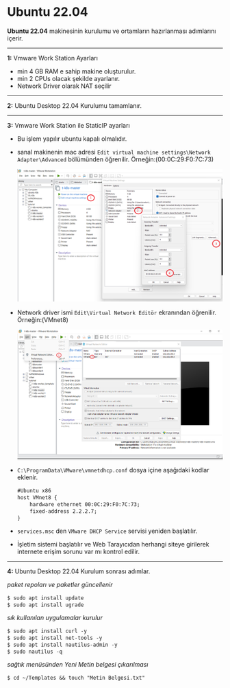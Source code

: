 # Ubuntu 22.04
**Ubuntu 22.04** makinesinin kurulumu ve ortamların hazırlanması adımlarını içerir.

---

**1:** Vmware Work Station Ayarları

- min 4 GB RAM e sahip makine oluşturulur.
- min 2 CPUs olacak şekilde ayarlanır.
- Network Driver olarak NAT seçilir

---

**2:** Ubuntu Desktop 22.04 Kurulumu tamamlanır.

---

**3:** Vmware Work Station ile StaticIP ayarları

- Bu işlem yapılır ubuntu kapalı olmalıdır.
- sanal makinenin mac adresi `Edit virtual machine settings\Network Adapter\Advanced` bölümünden öğrenilir. Örneğin:(00:0C:29:F0:7C:73)
  
  ![vmware-machine-mac-address](./images/vmware-machine-mac-address.png)

- Network driver ismi `Edit\Virtual Network Editör` ekranından öğrenilir. Örneğin:(VMnet8)
 
  ![vmware-virtual-network-editor](./images/vmware-virtual-network-editor.png)

- `C:\ProgramData\VMware\vmnetdhcp.conf` dosya içine aşağıdaki kodlar eklenir.

    ```
    #Ubuntu x86
    host VMnet8 {
        hardware ethernet 00:0C:29:F0:7C:73;
        fixed-address 2.2.2.7;
    }
    ```

- `services.msc` den `VMware DHCP Service` servisi yeniden başlatılır. 

- İşletim sistemi başlatılır ve Web Tarayıcıdan herhangi siteye girilerek internete erişim sorunu var mı kontrol edilir.

---

**4:** Ubuntu Desktop 22.04 Kurulum sonrası adımlar.

*paket repoları ve paketler güncellenir*

```
$ sudo apt install update
$ sudo apt install ugrade
``` 

*sık kullanılan uygulamalar kurulur*
```
$ sudo apt install curl -y
$ sudo apt install net-tools -y
$ sudo apt install nautilus-admin -y
$ sudo nautilus -q
```
*sağtık menüsünden Yeni Metin belgesi çıkarılması*
```
$ cd ~/Templates && touch "Metin Belgesi.txt"

```





